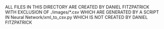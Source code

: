 ALL FILES IN THIS DIRECTORY ARE CREATED BY DANIEL FITZPATRICK
WITH EXCLUSION OF ./images/*.csv
WHICH ARE GENERATED BY A SCRIPT IN Neural Network/xml_to_csv.py WHICH IS NOT CREATED BY DANIEL FITZPATRICK